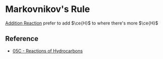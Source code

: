 # Markovnikov's Rule

[Addition Reaction](../Classification%20of%20Organic%20Reaction/Addition%20Reaction.md) prefer to add $\ce{H}$ to where there's more $\ce{H}$

## Reference

* [05C - Reactions of Hydrocarbons](../../../../../00%20-%20Summary/SCCH134%20-%20Organic%20Chemistry%20for%20Medical%20Science/05C%20-%20Reactions%20of%20Hydrocarbons.md)

